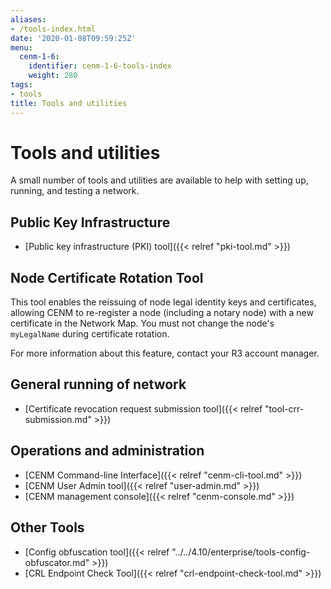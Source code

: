```yaml
---
aliases:
- /tools-index.html
date: '2020-01-08T09:59:25Z'
menu:
  cenm-1-6:
    identifier: cenm-1-6-tools-index
    weight: 280
tags:
- tools
title: Tools and utilities
---
```


# Tools and utilities

A small number of tools and utilities are available to help with setting up, running, and testing a network.

## Public Key Infrastructure

* [Public key infrastructure (PKI) tool]({{< relref "pki-tool.md" >}})

## Node Certificate Rotation Tool

This tool enables the reissuing of node legal identity keys and certificates, allowing CENM to re-register a node (including a notary node) with a new certificate in the Network Map. You must not change the node's `myLegalName` during certificate rotation.

For more information about this feature, contact your R3 account manager.

## General running of network

* [Certificate revocation request submission tool]({{< relref "tool-crr-submission.md" >}})

## Operations and administration

* [CENM Command-line Interface]({{< relref "cenm-cli-tool.md" >}})
* [CENM User Admin tool]({{< relref "user-admin.md" >}})
* [CENM management console]({{< relref "cenm-console.md" >}})

## Other Tools

* [Config obfuscation tool]({{< relref "../../4.10/enterprise/tools-config-obfuscator.md" >}})
* [CRL Endpoint Check Tool]({{< relref "crl-endpoint-check-tool.md" >}})
